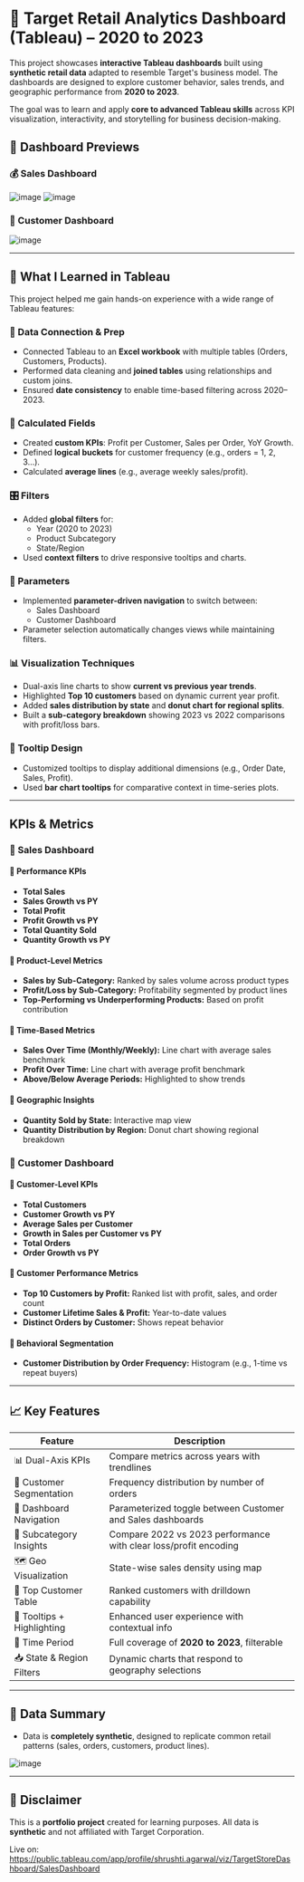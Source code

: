 # 🧮 Target Retail Analytics Dashboard (Tableau) – 2020 to 2023

This project showcases **interactive Tableau dashboards** built using **synthetic retail data** adapted to resemble Target's business model. The dashboards are designed to explore customer behavior, sales trends, and geographic performance from **2020 to 2023**.

The goal was to learn and apply **core to advanced Tableau skills** across KPI visualization, interactivity, and storytelling for business decision-making.



## 📸 Dashboard Previews

### 💰 Sales Dashboard
![image](https://github.com/user-attachments/assets/55391065-dee6-4c87-9bdf-6658cbd7869a)
![image](https://github.com/user-attachments/assets/79761a86-9f86-498f-9517-72f8814fcfb7)


### 👥 Customer Dashboard
![image](https://github.com/user-attachments/assets/98bc2900-5d70-4884-a9f6-a9030f2f1685)

---

## 🧠 What I Learned in Tableau

This project helped me gain hands-on experience with a wide range of Tableau features:

### 🔌 Data Connection & Prep
- Connected Tableau to an **Excel workbook** with multiple tables (Orders, Customers, Products).
- Performed data cleaning and **joined tables** using relationships and custom joins.
- Ensured **date consistency** to enable time-based filtering across 2020–2023.

### 🧮 Calculated Fields
- Created **custom KPIs**: Profit per Customer, Sales per Order, YoY Growth.
- Defined **logical buckets** for customer frequency (e.g., orders = 1, 2, 3...).
- Calculated **average lines** (e.g., average weekly sales/profit).

### 🎛️ Filters
- Added **global filters** for:
  - Year (2020 to 2023)
  - Product Subcategory
  - State/Region
- Used **context filters** to drive responsive tooltips and charts.

### 🧪 Parameters
- Implemented **parameter-driven navigation** to switch between:
  - Sales Dashboard
  - Customer Dashboard
- Parameter selection automatically changes views while maintaining filters.

### 📊 Visualization Techniques
- Dual-axis line charts to show **current vs previous year trends**.
- Highlighted **Top 10 customers** based on dynamic current year profit.
- Added **sales distribution by state** and **donut chart for regional splits**.
- Built a **sub-category breakdown** showing 2023 vs 2022 comparisons with profit/loss bars.

### 🧰 Tooltip Design
- Customized tooltips to display additional dimensions (e.g., Order Date, Sales, Profit).
- Used **bar chart tooltips** for comparative context in time-series plots.

---

## KPIs & Metrics

### 🛒 Sales Dashboard

#### 🔹 Performance KPIs
- **Total Sales**   
- **Sales Growth vs PY**  
- **Total Profit**  
- **Profit Growth vs PY**  
- **Total Quantity Sold** 
- **Quantity Growth vs PY**  

#### 🔹 Product-Level Metrics
- **Sales by Sub-Category:** Ranked by sales volume across product types  
- **Profit/Loss by Sub-Category:** Profitability segmented by product lines  
- **Top-Performing vs Underperforming Products:** Based on profit contribution  

#### 🔹 Time-Based Metrics
- **Sales Over Time (Monthly/Weekly):** Line chart with average sales benchmark  
- **Profit Over Time:** Line chart with average profit benchmark  
- **Above/Below Average Periods:** Highlighted to show trends  

#### 🔹 Geographic Insights
- **Quantity Sold by State:** Interactive map view  
- **Quantity Distribution by Region:** Donut chart showing regional breakdown  


### 👥 Customer Dashboard

#### 🔹 Customer-Level KPIs
- **Total Customers**   
- **Customer Growth vs PY**   
- **Average Sales per Customer** 
- **Growth in Sales per Customer vs PY** 
- **Total Orders**  
- **Order Growth vs PY** 

#### 🔹 Customer Performance Metrics
- **Top 10 Customers by Profit:** Ranked list with profit, sales, and order count  
- **Customer Lifetime Sales & Profit:** Year-to-date values  
- **Distinct Orders by Customer:** Shows repeat behavior  

#### 🔹 Behavioral Segmentation
- **Customer Distribution by Order Frequency:** Histogram (e.g., 1-time vs repeat buyers)

---

## 📈 Key Features

| Feature                      | Description |
|-----------------------------|-------------|
| 📊 Dual-Axis KPIs           | Compare metrics across years with trendlines |
| 🧍 Customer Segmentation     | Frequency distribution by number of orders |
| 🔁 Dashboard Navigation     | Parameterized toggle between Customer and Sales dashboards |
| 🧩 Subcategory Insights     | Compare 2022 vs 2023 performance with clear loss/profit encoding |
| 🗺️ Geo Visualization        | State-wise sales density using map |
| 🎯 Top Customer Table       | Ranked customers with drilldown capability |
| 🔎 Tooltips + Highlighting  | Enhanced user experience with contextual info |
| 📅 Time Period              | Full coverage of **2020 to 2023**, filterable |
| 📥 State & Region Filters   | Dynamic charts that respond to geography selections |

---

## 🧪 Data Summary

- Data is **completely synthetic**, designed to replicate common retail patterns (sales, orders, customers, product lines).

![image](https://github.com/user-attachments/assets/4c268ae4-27ab-4b5b-ad06-4621ad5da71c)


---

## 📝 Disclaimer

This is a **portfolio project** created for learning purposes. All data is **synthetic** and not affiliated with Target Corporation.




















Live on: https://public.tableau.com/app/profile/shrushti.agarwal/viz/TargetStoreDashboard/SalesDashboard
